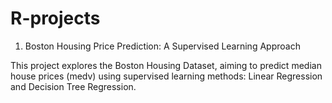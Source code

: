 # R-projects

1) Boston Housing Price Prediction: A Supervised Learning Approach

This project explores the Boston Housing Dataset, aiming to predict median house prices (medv) using supervised learning methods: Linear Regression and Decision Tree Regression.
